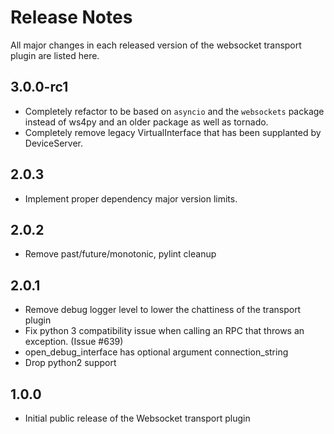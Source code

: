 # Release Notes

All major changes in each released version of the websocket transport plugin are listed here.

## 3.0.0-rc1

- Completely refactor to be based on `asyncio` and the `websockets` package
  instead of ws4py and an older package as well as tornado.
- Completely remove legacy VirtualInterface that has been supplanted by DeviceServer.

## 2.0.3

- Implement proper dependency major version limits.

## 2.0.2

- Remove past/future/monotonic, pylint cleanup

## 2.0.1

- Remove debug logger level to lower the chattiness of the transport plugin
- Fix python 3 compatibility issue when calling an RPC that throws an exception.
  (Issue #639)
- open_debug_interface has optional argument connection_string
- Drop python2 support

## 1.0.0

- Initial public release of the Websocket transport plugin